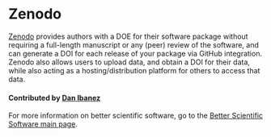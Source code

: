 # Zenodo

[Zenodo](https://zenodo.org) provides authors with a DOE for their software package without requiring a full-length manuscript or any (peer) review of the software, and can generate a DOI for each release of your package via GitHub integration. Zenodo also allows users to upload data, and obtain a DOI for their data, while also acting as a hosting/distribution platform for others to access that data.

#### Contributed by [Dan Ibanez](https://github.com/ibaned)

For more information on better scientific software, go to the [Better Scientific Software main page](http://betterscientificsoftware.info).

<!---
Publish: yes
Categories: crosscutting resources
Topics: software publishing and citation
Tags: publish
Level: 2
Prerequisites: WhatIsWorkOnSwPublishingAndCitation.md
Aggregate: none
--->

